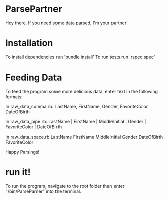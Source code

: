 # ParsePartner
Hey there. If you need some data parsed, I'm your partner!

# Installation 
To install dependencies run 'bundle install'
To run tests run 'rspec spec'

# Feeding Data

To feed the program some more delicious data, enter text in the following formats:

In raw_data_comma.rb:
LastName, FirstName, Gender, FavoriteColor, DateOfBirth

In raw_data_pipe.rb:
LastName | FirstName | MiddleInitial | Gender | FavoriteColor | DateOfBirth

In raw_data_space.rb 
LastName FirstName MiddleInitial Gender DateOfBirth FavoriteColor

Happy Parsings!

# run it!
To run the program, navigate to the root folder then enter './bin/ParseParner" into the terminal.





